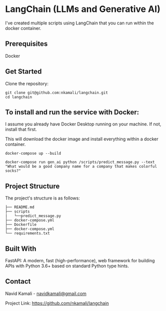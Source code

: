 # LangChain (LLMs and Generative AI)

I've created multiple scripts using LangChain that you can run within the docker container.

## Prerequisites

Docker

## Get Started

Clone the repository:

```
git clone git@github.com:nkamali/langchain.git
cd langchain
```

## To install and run the service with Docker:

I assume you already have Docker Desktop running on your machine. If not, install that first.

This will download the docker image and install everything within a docker container.

`docker-compose up --build`

`docker-compose run gen_ai python /scripts/predict_message.py --text "What would be a good company name for a company that makes colorful socks?"`

## Project Structure

The project's structure is as follows:

```
├── README.md
├── scripts
|   └──predict_message.py
├── docker-compose.yml
├── Dockerfile
├── docker-compose.yml
└── requirements.txt
```

## Built With

FastAPI: A modern, fast (high-performance), web framework for building APIs with Python 3.6+ based on standard Python type hints.

## Contact

Navid Kamali - navidkamali@gmail.com

Project Link: https://github.com/nkamali/langchain
